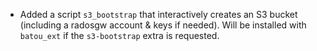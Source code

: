 <!--
A new scriv changelog fragment.

Uncomment the section that is right (remove the HTML comment wrapper).
-->
* Added a script `s3_bootstrap` that interactively creates an S3 bucket (including a radosgw account & keys if needed). Will be installed with `batou_ext` if the `s3-bootstrap` extra is requested.
